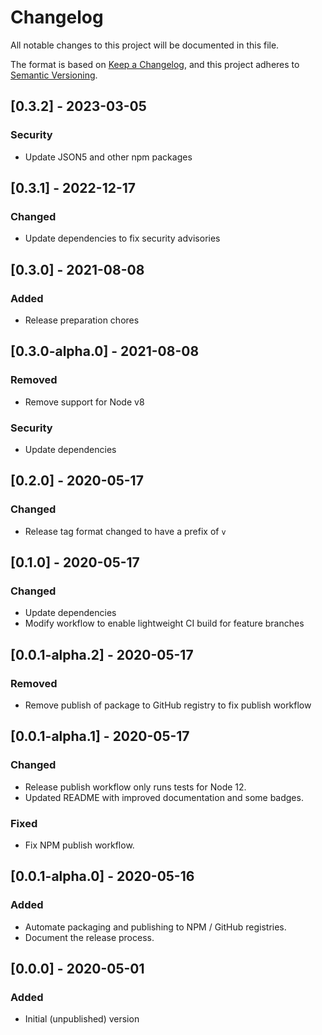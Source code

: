 # Changelog

All notable changes to this project will be documented in this file.

The format is based on [Keep a Changelog](https://keepachangelog.com/en/1.0.0/),
and this project adheres to [Semantic Versioning](https://semver.org/spec/v2.0.0.html).

## [0.3.2] - 2023-03-05

### Security

- Update JSON5 and other npm packages

## [0.3.1] - 2022-12-17

### Changed

- Update dependencies to fix security advisories

## [0.3.0] - 2021-08-08

### Added
- Release preparation chores

## [0.3.0-alpha.0] - 2021-08-08

### Removed
- Remove support for Node v8

### Security
- Update dependencies

## [0.2.0] - 2020-05-17

### Changed
- Release tag format changed to have a prefix of `v`

## [0.1.0] - 2020-05-17

### Changed
- Update dependencies
- Modify workflow to enable lightweight CI build for feature branches

## [0.0.1-alpha.2] - 2020-05-17

### Removed
- Remove publish of package to GitHub registry to fix publish workflow

## [0.0.1-alpha.1] - 2020-05-17

### Changed
- Release publish workflow only runs tests for Node 12.
- Updated README with improved documentation and some badges.

### Fixed
- Fix NPM publish workflow.

## [0.0.1-alpha.0] - 2020-05-16

### Added
- Automate packaging and publishing to NPM / GitHub registries.
- Document the release process.

## [0.0.0] - 2020-05-01
### Added
- Initial (unpublished) version
